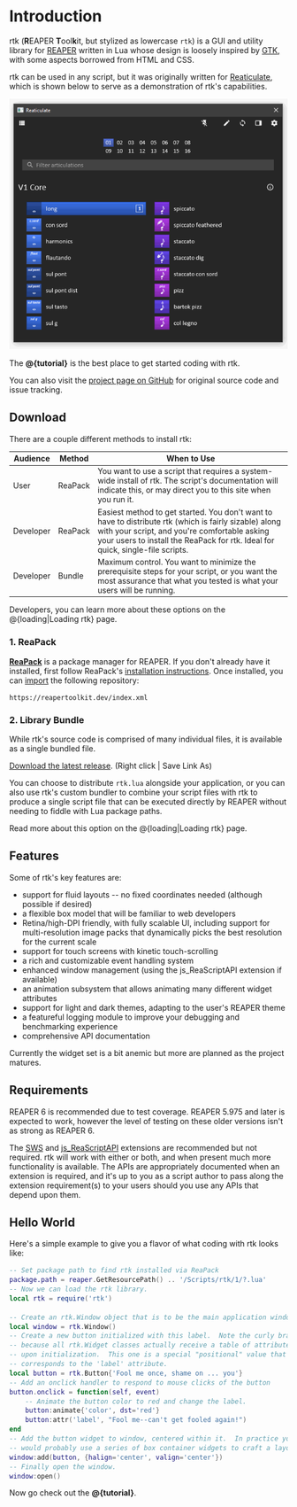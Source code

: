 # Introduction

rtk (**R**EAPER **T**ool**k**it, but stylized as lowercase `rtk`) is a GUI and utility
library for [REAPER](https://www.reaper.fm/) written in Lua whose design is loosely
inspired by [GTK](https://www.gtk.org/), with some aspects borrowed from HTML and CSS.

rtk can be used in any script, but it was originally written for
[Reaticulate](https://reaticulate.com), which is shown below to serve as a demonstration
of rtk's capabilities.


![](img/rtk-demo.gif)


The **@{tutorial}** is the best place to get started coding with rtk.

You can also visit the [project page on GitHub](https://github.com/jtackaberry/rtk) for
original source code and issue tracking.

## Download

There are a couple different methods to install rtk:

| Audience | Method | When to Use |
|-|-|-|
| User | ReaPack | You want to use a script that requires a system-wide install of rtk. The script's documentation will indicate this, or may direct you to this site when you run it. |
| Developer | ReaPack | Easiest method to get started. You don't want to have to distribute rtk (which is fairly sizable) along with your script, and you're comfortable asking your users to install the ReaPack for rtk. Ideal for quick, single-file scripts. |
| Developer | Bundle | Maximum control. You want to minimize the prerequisite steps for your script, or you want the most assurance that what you tested is what your users will be running. |

Developers, you can learn more about these options on the @{loading|Loading rtk} page.


### 1. ReaPack

**[ReaPack](https://reapack.com/)** is a package manager for REAPER. If you don't already
have it installed, first follow ReaPack's [installation
instructions](https://reapack.com/user-guide#installation). Once installed, you can
[import](https://reapack.com/user-guide#import-repositories) the following repository:

```url
https://reapertoolkit.dev/index.xml
```

### 2. Library Bundle

While rtk's source code is comprised of many individual files, it is available as a single
bundled file.

[Download the latest release](https://reapertoolkit.dev/rtk.lua).  (Right click | Save Link As)

You can choose to distribute `rtk.lua` alongside your application, or you can also
use rtk's custom bundler to combine your script files with rtk to produce a single
script file that can be executed directly by REAPER without needing to fiddle with Lua
package paths.

Read more about this option on the @{loading|Loading rtk} page.

## Features

Some of rtk's key features are:

* support for fluid layouts -- no fixed coordinates needed (although possible if desired)
* a flexible box model that will be familiar to web developers
* Retina/high-DPI friendly, with fully scalable UI, including support for multi-resolution
  image packs that dynamically picks the best resolution for the current scale
* support for touch screens with kinetic touch-scrolling
* a rich and customizable event handling system
* enhanced window management (using the js_ReaScriptAPI extension if available)
* an animation subsystem that allows animating many different widget attributes
* support for light and dark themes, adapting to the user's REAPER theme
* a featureful logging module to improve your debugging and benchmarking experience
* comprehensive API documentation

Currently the widget set is a bit anemic but more are planned as the project matures.


## Requirements

REAPER 6 is recommended due to test coverage.  REAPER 5.975 and later is expected to work,
however the level of testing on these older versions isn't as strong as REAPER 6.

The [SWS](https://www.sws-extension.org/) and
[js_ReaScriptAPI](https://forum.cockos.com/showthread.php?t=212174) extensions are
recommended but not required.  rtk will work with either or both, and when present much
more functionality is available.  The APIs are appropriately documented when an extension
is required, and it's up to you as a script author to pass along the extension
requirement(s) to your users should you use any APIs that depend upon them.


## Hello World

Here's a simple example to give you a flavor of what coding with rtk looks like:

```lua
-- Set package path to find rtk installed via ReaPack
package.path = reaper.GetResourcePath() .. '/Scripts/rtk/1/?.lua'
-- Now we can load the rtk library.
local rtk = require('rtk')

-- Create an rtk.Window object that is to be the main application window
local window = rtk.Window()
-- Create a new button initialized with this label.  Note the curly braces,
-- because all rtk.Widget classes actually receive a table of attributes
-- upon initialization.  This one is a special "positional" value that
-- corresponds to the 'label' attribute.
local button = rtk.Button{'Fool me once, shame on ... you'}
-- Add an onclick handler to respond to mouse clicks of the button
button.onclick = function(self, event)
    -- Animate the button color to red and change the label.
    button:animate{'color', dst='red'}
    button:attr('label', "Fool me--can't get fooled again!")
end
-- Add the button widget to window, centered within it.  In practice you
-- would probably use a series of box container widgets to craft a layout.
window:add(button, {halign='center', valign='center'})
-- Finally open the window.
window:open()
```

Now go check out the **@{tutorial}**.
